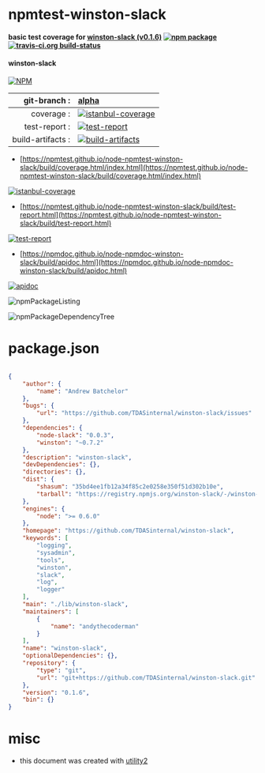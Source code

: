 # npmtest-winston-slack

#### basic test coverage for  [winston-slack (v0.1.6)](https://github.com/TDASinternal/winston-slack)  [![npm package](https://img.shields.io/npm/v/npmtest-winston-slack.svg?style=flat-square)](https://www.npmjs.org/package/npmtest-winston-slack) [![travis-ci.org build-status](https://api.travis-ci.org/npmtest/node-npmtest-winston-slack.svg)](https://travis-ci.org/npmtest/node-npmtest-winston-slack)

#### winston-slack

[![NPM](https://nodei.co/npm/winston-slack.png?downloads=true&downloadRank=true&stars=true)](https://www.npmjs.com/package/winston-slack)

| git-branch : | [alpha](https://github.com/npmtest/node-npmtest-winston-slack/tree/alpha)|
|--:|:--|
| coverage : | [![istanbul-coverage](https://npmtest.github.io/node-npmtest-winston-slack/build/coverage.badge.svg)](https://npmtest.github.io/node-npmtest-winston-slack/build/coverage.html/index.html)|
| test-report : | [![test-report](https://npmtest.github.io/node-npmtest-winston-slack/build/test-report.badge.svg)](https://npmtest.github.io/node-npmtest-winston-slack/build/test-report.html)|
| build-artifacts : | [![build-artifacts](https://npmtest.github.io/node-npmtest-winston-slack/glyphicons_144_folder_open.png)](https://github.com/npmtest/node-npmtest-winston-slack/tree/gh-pages/build)|

- [https://npmtest.github.io/node-npmtest-winston-slack/build/coverage.html/index.html](https://npmtest.github.io/node-npmtest-winston-slack/build/coverage.html/index.html)

[![istanbul-coverage](https://npmtest.github.io/node-npmtest-winston-slack/build/screenCapture.buildCi.browser.%252Ftmp%252Fbuild%252Fcoverage.lib.html.png)](https://npmtest.github.io/node-npmtest-winston-slack/build/coverage.html/index.html)

- [https://npmtest.github.io/node-npmtest-winston-slack/build/test-report.html](https://npmtest.github.io/node-npmtest-winston-slack/build/test-report.html)

[![test-report](https://npmtest.github.io/node-npmtest-winston-slack/build/screenCapture.buildCi.browser.%252Ftmp%252Fbuild%252Ftest-report.html.png)](https://npmtest.github.io/node-npmtest-winston-slack/build/test-report.html)

- [https://npmdoc.github.io/node-npmdoc-winston-slack/build/apidoc.html](https://npmdoc.github.io/node-npmdoc-winston-slack/build/apidoc.html)

[![apidoc](https://npmdoc.github.io/node-npmdoc-winston-slack/build/screenCapture.buildCi.browser.%252Ftmp%252Fbuild%252Fapidoc.html.png)](https://npmdoc.github.io/node-npmdoc-winston-slack/build/apidoc.html)

![npmPackageListing](https://npmtest.github.io/node-npmtest-winston-slack/build/screenCapture.npmPackageListing.svg)

![npmPackageDependencyTree](https://npmtest.github.io/node-npmtest-winston-slack/build/screenCapture.npmPackageDependencyTree.svg)



# package.json

```json

{
    "author": {
        "name": "Andrew Batchelor"
    },
    "bugs": {
        "url": "https://github.com/TDASinternal/winston-slack/issues"
    },
    "dependencies": {
        "node-slack": "0.0.3",
        "winston": "~0.7.2"
    },
    "description": "winston-slack",
    "devDependencies": {},
    "directories": {},
    "dist": {
        "shasum": "35bd4ee1fb12a34f85c2e0258e350f51d302b10e",
        "tarball": "https://registry.npmjs.org/winston-slack/-/winston-slack-0.1.6.tgz"
    },
    "engines": {
        "node": ">= 0.6.0"
    },
    "homepage": "https://github.com/TDASinternal/winston-slack",
    "keywords": [
        "logging",
        "sysadmin",
        "tools",
        "winston",
        "slack",
        "log",
        "logger"
    ],
    "main": "./lib/winston-slack",
    "maintainers": [
        {
            "name": "andythecoderman"
        }
    ],
    "name": "winston-slack",
    "optionalDependencies": {},
    "repository": {
        "type": "git",
        "url": "git+https://github.com/TDASinternal/winston-slack.git"
    },
    "version": "0.1.6",
    "bin": {}
}
```



# misc
- this document was created with [utility2](https://github.com/kaizhu256/node-utility2)
